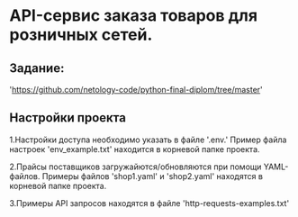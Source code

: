 # API-сервис заказа товаров для розничных сетей.

## Задание:  

'https://github.com/netology-code/python-final-diplom/tree/master'

## Настройки проекта

1.Настройки доступа необходимо указать в файле '.env.' Пример файла настроек 'env_example.txt' находится в корневой папке проекта.

2.Прайсы поставщиков загружайются/обновляются при помощи YAML-файлов. Примеры файлов 'shop1.yaml' и 'shop2.yaml' находятся в корневой папке проекта.

3.Примеры API запросов находятся в файле 'http-requests-examples.txt'